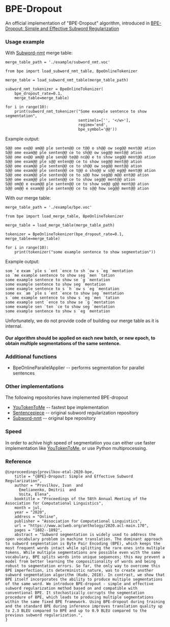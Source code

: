 # BPE-Dropout
An official implementation of "BPE-Dropout" algorithm, introduced in [BPE-Dropout: Simple and Effective Subword Regularization](https://www.aclweb.org/anthology/2020.acl-main.170/)

### Usage example

With [Subword-nmt](https://github.com/rsennrich/subword-nmt) merge table:

```
merge_table_path = './example/subword_nmt.voc'

from bpe import load_subword_nmt_table, BpeOnlineTokenizer

merge_table = load_subword_nmt_table(merge_table_path)

subword_nmt_tokenizer = BpeOnlineTokenizer(
    bpe_dropout_rate=0.1, 
    merge_table=merge_table)

for i in range(10):
    print(subword_nmt_tokenizer("Some example sentence to show segmentation", 
                                sentinels=['', '</w>'],
                                regime='end',
                                bpe_symbol='@@'))
```

Example output:

```
S@@ ome ex@@ am@@ ple senten@@ ce t@@ o sh@@ ow seg@@ ment@@ ation
S@@ ome exam@@ ple senten@@ ce to sh@@ ow seg@@ ment@@ ation
S@@ ome ex@@ am@@ ple sen@@ te@@ nc@@ e to show seg@@ ment@@ ation
S@@ ome exam@@ ple s@@ enten@@ ce to show seg@@ ment@@ ation
S@@ ome exam@@ ple senten@@ ce to sh@@ ow seg@@ ment@@ ation
S@@ ome exam@@ ple senten@@ ce t@@ o sho@@ w s@@ eg@@ ment@@ ation
S@@ ome exam@@ ple senten@@ ce to s@@ how seg@@ m@@ ent@@ ation
S@@ ome exam@@ ple senten@@ ce to show seg@@ ment@@ ation
S@@ om@@ e exam@@ ple senten@@ ce to show se@@ g@@ ment@@ ation
S@@ om@@ e exam@@ ple senten@@ ce to s@@ how seg@@ ment@@ ation
```

With our merge table:

```
merge_table_path = './example/bpe.voc'

from bpe import load_merge_table, BpeOnlineTokenizer

merge_table = load_merge_table(merge_table_path)

tokenizer = BpeOnlineTokenizer(bpe_dropout_rate=0.1, merge_table=merge_table)

for i in range(10):
    print(tokenizer("some example sentence to show segmentation"))
```

Example output:
```
som `e exam `ple s `ent `ence to sh `ow s `eg `mentation
so `me example sentence to show seg `men `tation
some example sentence to show se `g `mentation
some example sentence to show seg `mentation
some example sentence to s `h `ow s `eg `mentation
some ex `am `ple s `ent `ence to show seg `mentation
s `ome example sentence to show s `eg `men `tation
some example sent `ence to show se `g `mentation
some example sen `ten `ce to show seg `mentation
some example sentence to show s `eg `mentation
```

Unfortunately, we do not provide code of building our merge table as it is internal.

#### Our algorithm should be applied on each new batch, or new epoch, to obtain multiple segmentations of the same sentence.

### Additional functions

* BpeOnlineParallelApplier -- performs segmentation for parallel sentences

### Other implementations
The following repositories have implemented BPE-dropout
* [YouTokenToMe](https://github.com/VKCOM/YouTokenToMe) -- fastest bpe implementation
* [Sentencepiece](https://github.com/google/sentencepiece) -- original subword regularization repository
* [Subword-nmt](https://github.com/rsennrich/subword-nmt) -- original bpe repository

### Speed

In order to achive high speed of segmentation you can either use faster implementation like [YouTokenToMe](https://github.com/VKCOM/YouTokenToMe), or use Python multiprocessing.

### Reference

```
@inproceedings{provilkov-etal-2020-bpe,
    title = "{BPE}-Dropout: Simple and Effective Subword Regularization",
    author = "Provilkov, Ivan  and
      Emelianenko, Dmitrii  and
      Voita, Elena",
    booktitle = "Proceedings of the 58th Annual Meeting of the Association for Computational Linguistics",
    month = jul,
    year = "2020",
    address = "Online",
    publisher = "Association for Computational Linguistics",
    url = "https://www.aclweb.org/anthology/2020.acl-main.170",
    pages = "1882--1892",
    abstract = "Subword segmentation is widely used to address the open vocabulary problem in machine translation. The dominant approach to subword segmentation is Byte Pair Encoding (BPE), which keeps the most frequent words intact while splitting the rare ones into multiple tokens. While multiple segmentations are possible even with the same vocabulary, BPE splits words into unique sequences; this may prevent a model from better learning the compositionality of words and being robust to segmentation errors. So far, the only way to overcome this BPE imperfection, its deterministic nature, was to create another subword segmentation algorithm (Kudo, 2018). In contrast, we show that BPE itself incorporates the ability to produce multiple segmentations of the same word. We introduce BPE-dropout - simple and effective subword regularization method based on and compatible with conventional BPE. It stochastically corrupts the segmentation procedure of BPE, which leads to producing multiple segmentations within the same fixed BPE framework. Using BPE-dropout during training and the standard BPE during inference improves translation quality up to 2.3 BLEU compared to BPE and up to 0.9 BLEU compared to the previous subword regularization.",
}
```
